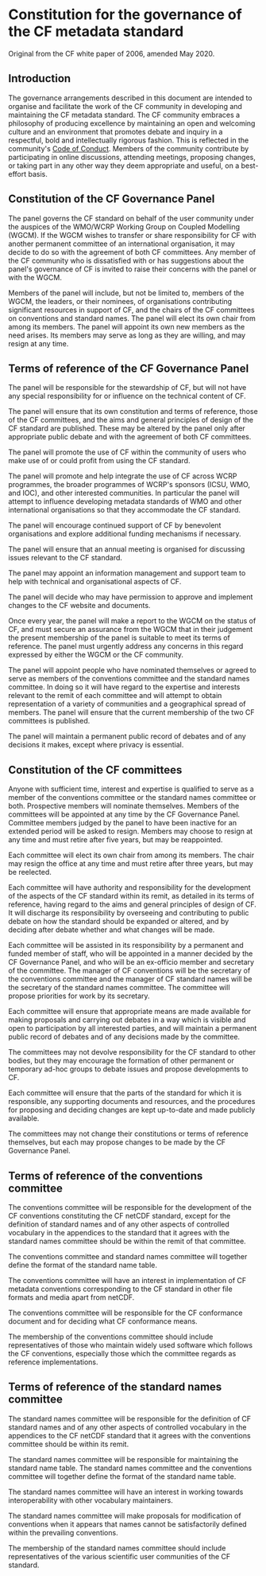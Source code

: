 # Constitution for the governance of the CF metadata standard

Original from the CF white paper of 2006, amended May 2020.

## Introduction

The governance arrangements described in this document are intended to organise and facilitate the work of the CF community in developing and maintaining the CF metadata standard.
The CF community embraces a philosophy of producing excellence by maintaining an open and welcoming culture and an environment that promotes debate and inquiry in a respectful, bold and intellectually rigorous fashion.
This is reflected in the community's [Code of Conduct][code-of-conduct].
Members of the community contribute by participating in online discussions, attending meetings, proposing changes, or taking part in any other way they deem appropriate and useful, on a best-effort basis.

## Constitution of the CF Governance Panel

The panel governs the CF standard on behalf of the user community under the auspices of the WMO/WCRP Working Group on Coupled Modelling (WGCM).
If the WGCM wishes to transfer or share responsibility for CF with another permanent committee of an international organisation, it may decide to do so with the agreement of both CF committees.
Any member of the CF community who is dissatisfied with or has suggestions about the panel's governance of CF is invited to raise their concerns with the panel or with the WGCM.

Members of the panel will include, but not be limited to, members of the WGCM, the leaders, or their nominees, of organisations contributing significant resources in support of CF, and the chairs of the CF committees on conventions and standard names.
The panel will elect its own chair from among its members.
The panel will appoint its own new members as the need arises.
Its members may serve as long as they are willing, and may resign at any time.

## Terms of reference of the CF Governance Panel

The panel will be responsible for the stewardship of CF, but will not have any special responsibility for or influence on the technical content of CF.

The panel will ensure that its own constitution and terms of reference, those of the CF committees, and the aims and general principles of design of the CF standard are published.
These may be altered by the panel only after appropriate public debate and with the agreement of both CF committees.

The panel will promote the use of CF within the community of users who make use of or could profit from using the CF standard.

The panel will promote and help integrate the use of CF across WCRP programmes, the broader programmes of WCRP's sponsors (ICSU, WMO, and IOC), and other interested communities.
In particular the panel will attempt to influence developing metadata standards of WMO and other international organisations so that they accommodate the CF standard.

The panel will encourage continued support of CF by benevolent organisations and explore additional funding mechanisms if necessary.

The panel will ensure that an annual meeting is organised for discussing issues relevant to the CF standard.

The panel may appoint an information management and support team to help with technical and organisational aspects of CF.

The panel will decide who may have permission to approve and implement changes to the CF website and documents.

Once every year, the panel will make a report to the WGCM on the status of CF, and must secure an assurance from the WGCM that in their judgement the present membership of the panel is suitable to meet its terms of reference.
The panel must urgently address any concerns in this regard expressed by either the WGCM or the CF community.

The panel will appoint people who have nominated themselves or agreed to serve as members of the conventions committee and the standard names committee.
In doing so it will have regard to the expertise and interests relevant to the remit of each committee and will attempt to obtain representation of a variety of communities and a geographical spread of members.
The panel will ensure that the current membership of the two CF committees is published.

The panel will maintain a permanent public record of debates and of any decisions it makes, except where privacy is essential.

## Constitution of the CF committees

Anyone with sufficient time, interest and expertise is qualified to serve as a member of the conventions committee or the standard names committee or both.
Prospective members will nominate themselves.
Members of the committees will be appointed at any time by the CF Governance Panel.
Committee members judged by the panel to have been inactive for an extended period will be asked to resign.
Members may choose to resign at any time and must retire after five years, but may be reappointed.

Each committee will elect its own chair from among its members.
The chair may resign the office at any time and must retire after three years, but may be reelected.

Each committee will have authority and responsibility for the development of the aspects of the CF standard within its remit, as detailed in its terms of reference, having regard to the aims and general principles of design of CF.
It will discharge its responsibility by overseeing and contributing to public debate on how the standard should be expanded or altered, and by deciding after debate whether and what changes will be made.

Each committee will be assisted in its responsibility by a permanent and funded member of staff, who will be appointed in a manner decided by the CF Governance Panel, and who will be an ex-officio member and secretary of the committee.
The manager of CF conventions will be the secretary of the conventions committee and the manager of CF standard names will be the secretary of the standard names committee.
The committee will propose priorities for work by its secretary.

Each committee will ensure that appropriate means are made available for making proposals and carrying out debates in a way which is visible and open to participation by all interested parties, and will maintain a permanent public record of debates and of any decisions made by the committee.

The committees may not devolve responsibility for the CF standard to other bodies, but they may encourage the formation of other permanent or temporary ad-hoc groups to debate issues and propose developments to CF.

Each committee will ensure that the parts of the standard for which it is responsible, any supporting documents and resources, and the procedures for proposing and deciding changes are kept up-to-date and made publicly available.

The committees may not change their constitutions or terms of reference themselves, but each may propose changes to be made by the CF Governance Panel.

## Terms of reference of the conventions committee

The conventions committee will be responsible for the development of the CF conventions constituting the CF netCDF standard, except for the definition of standard names and of any other aspects of controlled vocabulary in the appendices to the standard that it agrees with the standard names committee should be within the remit of that committee.

The conventions committee and standard names committee will together define the format of the standard name table.

The conventions committee will have an interest in implementation of CF metadata conventions corresponding to the CF standard in other file formats and media apart from netCDF.

The conventions committee will be responsible for the CF conformance document and for deciding what CF conformance means.

The membership of the conventions committee should include representatives of those who maintain widely used software which follows the CF conventions, especially those which the committee regards as reference implementations.

## Terms of reference of the standard names committee

The standard names committee will be responsible for the definition of CF standard names and of any other aspects of controlled vocabulary in the appendices to the CF netCDF standard that it agrees with the conventions committee should be within its remit.

The standard names committee will be responsible for maintaining the standard name table.
The standard names committee and the conventions committee will together define the format of the standard name table.

The standard names committee will have an interest in working towards interoperability with other vocabulary maintainers.

The standard names committee will make proposals for modification of conventions when it appears that names cannot be satisfactorily defined within the prevailing conventions.

The membership of the standard names committee should include representatives of the various scientific user communities of the CF standard.

[code-of-conduct]: https://github.com/cf-convention/cf-conventions/blob/main/CODE_OF_CONDUCT.md
